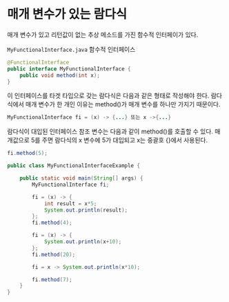 # 매개 변수가 있는 람다식

매개 변수가 있고 리턴값이 없는 추상 메소드를 가진 함수적 인터페이가 있다.

`MyFunctionalInterface.java` 함수적 인터페이스

```java
@FunctionalInterface
public interface MyFunctionalInterface {
    public void method(int x);
}
```

이 인터페이스를 타겟 타입으로 갖는 람다식은 다음과 같은 형태로 작성해야 한다.
람다식에서 매개 변수가 한 개인 이유는 method()가 매개 변수를 하나만 가지기 때문이다.

```java
MyFunctionalInterface fi = (x) -> {...} 또는 x ->{...}
```

람다식이 대입된 인터페이스 참조 변수는 다음과 같이 method()를 호출할 수 있다. 
매개값으로 5를 주면 람다식의 x 변수에 5가 대입되고 x는 중괄호 {}에서 사용된다.

```java
fi.method(5);
```

```java
public class MyFunctionalInterfaceExample {

    public static void main(String[] args) {
        MyFunctionalInterface fi;

        fi = (x) -> {
            int result = x*5;
            System.out.println(result);
        };
        fi.method(4);

        fi = (x) -> {
            System.out.println(x+10);
        };
        fi.method(20);

        fi = x -> System.out.println(x*10);

        fi.method(7);
    }
}
```